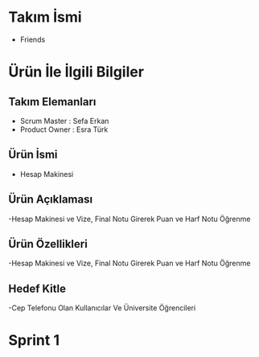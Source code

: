 # Takım İsmi
- Friends
# Ürün İle İlgili Bilgiler
## Takım Elemanları
- Scrum Master : Sefa Erkan 
- Product Owner : Esra Türk 
## Ürün İsmi
- Hesap Makinesi
## Ürün Açıklaması
-Hesap Makinesi ve Vize, Final Notu Girerek Puan ve Harf Notu Öğrenme
## Ürün Özellikleri
-Hesap Makinesi ve Vize, Final Notu Girerek Puan ve Harf Notu Öğrenme
## Hedef Kitle
-Cep Telefonu Olan Kullanıcılar Ve Üniversite Öğrencileri

# Sprint 1
